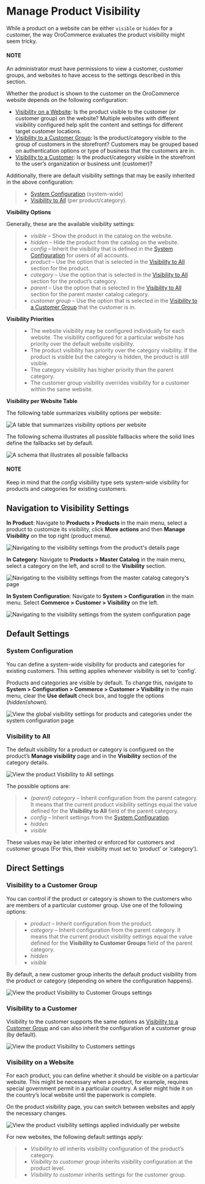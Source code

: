 <a id="products-product-visibility"></a>

# Manage Product Visibility

<!-- begin -->

While a product on a website can be either `visible` or `hidden` for a customer, the way OroCommerce evaluates the product visibility might seem tricky.

#### NOTE
An administrator must have permissions to view a customer, customer groups, and websites to have access to the settings described in this section.

Whether the product is shown to the customer on the OroCommerce website depends on the following configuration:

* [Visibility on a Website](): Is the product visible to the customer (or customer group) on the website? Multiple websites with different visibility configured help split the content and settings for different target customer locations.
* [Visibility to a Customer Group](): Is the product/category visible to the group of customers in the storefront? Customers may be grouped based on authentication options or type of business that the customers are in.
* [Visibility to a Customer](): Is the product/category visible in the storefront to the user’s organization or business unit (customer)?

Additionally, there are default visibility settings that may be easily inherited in the above configuration:

> * [System Configuration]() (system-wide)
> * [Visibility to All]() (per product/category).

**Visibility Options**

Generally, these are the available visibility settings:

> * *visible* – Show the product in the catalog on the website.
> * *hidden* – Hide the product from the catalog on the website.
> * *config* – Inherit the visibility that is defined in the [System Configuration]() for users of all accounts.
> * *product* – Use the option that is selected in the [Visibility to All]() section for the product.
> * *category* – Use the option that is selected in the [Visibility to All]() section for the product’s category.
> * *parent* – Use the option that is selected in the [Visibility to All]() section for the parent master catalog category.
> * *customer group* – Use the option that is selected in the [Visibility to a Customer Group]() that the customer is in.

**Visibility Priorities**

> * The website visibility may be configured individually for each website. The visibility configured for a particular website has priority over the default website visibility.
> * The product visibility has priority over the category visibility. If the product is visible but the category is hidden, the product is still visible.
> * The category visibility has higher priority than the parent category.
> * The customer group visibility overrides visibility for a customer within the same website.

**Visibility per Website Table**

The following table summarizes visibility options per website:

![A table that summarizes visibility options per website](user/img/products/products/product_visibility/product_visibility.png)

The following schema illustrates all possible fallbacks where the solid lines define the fallbacks set by default.

![A schema that illustrates all possible fallbacks](user/img/products/products/product_visibility/product_visibility_fallbacks.png)

#### NOTE
Keep in mind that the *config* visibility type sets system-wide visibility for products and categories for existing customers.

## Navigation to Visibility Settings

**In Product**: Navigate to **Products > Products** in the main menu, select a product to customize its visibility, click **More actions** and then **Manage Visibility** on the top right (product menu).

![Navigating to the visibility settings from the product's details page](user/img/products/products/product_visibility/ProductManageVisibility.png)

**In Category**: Navigate to **Products > Master Catalog** in the main menu, select a category on the left, and scroll to the **Visibility** section.

![Navigating to the visibility settings from the master catalog category's page](user/img/products/products/product_visibility/CategoryVisibility.png)

**In System Configuration**: Navigate to **System > Configuration** in the main menu. Select **Commerce > Customer > Visibility** on the left.

![Navigating to the visibility settings from the system configuration page](user/img/products/products/product_visibility/ConfigVisibility.png)

## Default Settings

<a id="products-product-visibility-system-configuration"></a>

### System Configuration

You can define a system-wide visibility for products and categories for existing customers. This setting applies whenever visibility is set to ‘config’.

Products and categories are visible by default. To change this, navigate to **System > Configuration > Commerce > Customer > Visibility** in the main menu, clear the **Use default** check box, and toggle the options (*hidden*/*shown*).

![View the global visibility settings for products and categories under the system configuration page](user/img/products/products/product_visibility/ConfigVisibilityOptions.png)

### Visibility to All

The default visibility for a product or category is configured on the product’s **Manage visibility** page and in the **Visibility** section of the category details.

![View the product Visibility to All settings](user/img/products/products/product_visibility/ProductVisibilityPage.png)

The possible options are:

> *  *(parent) category* – Inherit configuration from the parent category. It means that the current product visibility settings equal the value defined for the **Visibility to All** field of the parent category.
> * *config* – Inherit settings from the [System Configuration]().
> * *hidden*
> * *visible*

These values may be later inherited or enforced for customers and customer groups (For this, their visibility must set to ‘product’ or ‘category’).

## Direct Settings

### Visibility to a Customer Group

You can control if the product or category is shown to the customers who are members of a particular customer group. Use one of the following options:

> * *product* – Inherit configuration from the product.
> * *category* – Inherit configuration from the parent category. It means that the current product visibility settings equal the value defined for the **Visibility to Customer Groups** field of the parent category.
> * *hidden*
> * *visible*

By default, a new customer group inherits the default product visibility from the product or category (depending on where the configuration happens).

![View the product Visibility to Customer Groups settings](user/img/products/products/product_visibility/VisibilityToCustomerGroupsOptions.png)

### Visibility to a Customer

Visibility to the customer supports the same options as [Visibility to a Customer Group]() and can also inherit the configuration of a customer group (by default).

![View the product Visibility to Customers settings](user/img/products/products/product_visibility/VisibilityToCustomersOptions.png)

### Visibility on a Website

For each product, you can define whether it should be visible on a particular website. This might be necessary when a product, for example, requires special government permit in a particular country. A seller might hide it on the country’s local website until the paperwork is complete.

On the product visibility page, you can switch between websites and apply the necessary changes.

![View the product visibility settings applied individually per website](user/img/products/products/product_visibility/WebsiteProdVisibility.png)

For new websites, the following default settings apply:

> * *Visibility to all* inherits visibility configuration of the product’s category.
> * *Visibility to customer group* inherits visibility configuration at the product level.
> * *Visibility to customer* inherits settings for the customer group.
